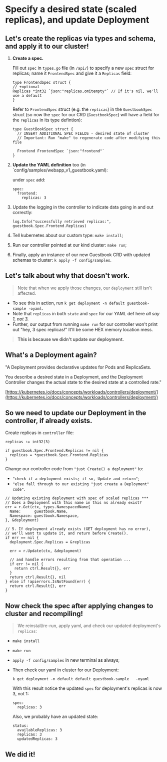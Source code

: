 # Specify a desired state (scaled replicas), and update Deployment

## Let's create the replicas via types and schema, and apply it to our cluster!

1. **Create a spec.**

    Fill out `spec` in `types.go` file (in `/api/`) to specify a new `spec` struct for replicas;
    name it `FrontendSpec` and give it a `Replicas` field:
    ```
    type FrontendSpec struct {
    // +optional
    Replicas *int32 `json:"replicas,omitempty"` // If it's nil, we'll use a default
    }
    ```

    Refer to `FrontendSpec` struct (e.g. the `replicas`) in the `GuestbookSpec` struct (so now the `spec` for our CRD (`GuestbookSpec`) will have a field for the `replicas` in its type defintion):
    ```
    type GuestBookSpec struct {
      // INSERT ADDITIONAL SPEC FIELDS - desired state of cluster
      // Important: Run "make" to regenerate code after modifying this file

      Frontend FrontendSpec `json:"frontend"`
    }
    ```

3. **Update the YAML definition** too (in `config/samples/webapp_v1_guestbook.yaml):

    under `spec` add:
    ```
    spec:
      frontend:
        replicas: 3
    ```
4. Update the logging in the controller to indicate data going in and out correctly:
    ```
    log.Info("successfully retrieved replicas:", guestbook.Spec.Frontend.Replicas)
    ```

5. Tell kubernetes about our custom type: `make install`;
6. Run our controller pointed at our kind cluster: `make run`;
7. Finally, apply an instance of our new Guestbook CRD with updated schemas to cluster: `k apply -f config/samples`.

## Let's talk about why that doesn't work.

> Note that when we apply those changes, our `deployment` still isn't affected.

- To see this in action, run `k get deployment -n default guestbook-sample -oyaml`.
- Note that `replicas` in both `state` and `spec` for our YAML def here _all say 1, not 3._
- Further, our output from running `make run` for our controller won't print out "hey, 3 spec replicas!" It'll be some HEX memory location mess.
> **This is because we didn't update our deployment.**

## What's a Deployment again?
"A Deployment provides declarative updates for Pods and ReplicaSets.

You describe a desired state in a Deployment, and the Deployment Controller changes the actual state to the desired state at a controlled rate."

[https://kubernetes.io/docs/concepts/workloads/controllers/deployment/](https://kubernetes.io/docs/concepts/workloads/controllers/deployment/)

## So we need to update our Deployment in the controller, if already exists.
Create replicas in `controller` file:
```
replicas := int32(3)

if guestbook.Spec.Frontend.Replicas != nil {
  replicas = *guestbook.Spec.Frontend.Replicas
}
```

Change our controller code from `"just Create() a deployment"` to:
- `"check if a deployment exists; if so, Update and return"`;
- `"else fall through to our existing "just create a Deployment" code"`.
```
// Updating existing deployment with spec of scaled replicas ***
// Does a Deployment with this name in this ns already exist?
err = r.Get(ctx, types.NamespacedName{
  Name:      guestbook.Name,
  Namespace: guestbook.Namespace,
}, &deployment)

// 5. If deployment already exists (GET deployment has no error),
// we'll want to update it, and return before Create().
if err == nil {
  deployment.Spec.Replicas = &replicas

  err = r.Update(ctx, &deployment)

  // and handle errors resulting from that operation ...
  if err != nil {
    return ctrl.Result{}, err
  }
  return ctrl.Result{}, nil
} else if !apierrors.IsNotFound(err) {
  return ctrl.Result{}, err
}
```

## Now check the spec after applying changes to cluster and recompiling!

> We reinstall/re-run, apply yaml, and check our updated deployment's `replicas`:
- `make install`
- `make run`
- `apply -f config/samples` in new terminal as always;
- Then check our  yaml in cluster for our Deployment:
    ```
    k get deployment -n default default guestbook-sample   -oyaml
    ```

    With this result notice the updated `spec` for deployment's replicas is now 3, not 1:
    ```
    spec:
      replicas: 3
    ```

    Also, we probably have an updated state:
    ```
    status:
      availableReplicas: 3
      replicas: 3
      updatedReplicas: 3
    ```

## We did it!